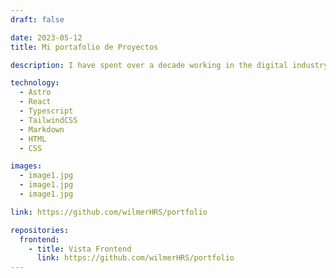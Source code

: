 ```yaml
---
draft: false

date: 2023-05-12
title: Mi portafolio de Proyectos

description: I have spent over a decade working in the digital industry, with a focus on web development. During this period I have had the pleasure of working with diverse teams across various industries, and I am always excited to learn about new technologies and innovative approaches.

technology:
  - Astro
  - React
  - Typescript
  - TailwindCSS
  - Markdown
  - HTML
  - CSS

images:
  - image1.jpg
  - image1.jpg
  - image1.jpg

link: https://github.com/wilmerHRS/portfolio

repositories:
  frontend:
    - title: Vista Frontend
      link: https://github.com/wilmerHRS/portfolio
---
```

